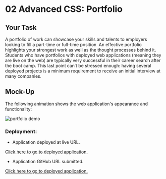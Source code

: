 # 02 Advanced CSS: Portfolio

## Your Task

A portfolio of work can showcase your skills and talents to employers looking to fill a part-time or full-time position. An effective portfolio highlights your strongest work as well as the thought processes behind it. Students who have portfolios with deployed web applications (meaning they are live on the web) are typically very successful in their career search after the boot camp. This last point can’t be stressed enough: having several deployed projects is a minimum requirement to receive an initial interview at many companies. 


## Mock-Up

The following animation shows the web application's appearance and functionality:

![portfolio demo](./assets/images/PROFOLIcapture.jpeg)


### Deployment: 

* Application deployed at live URL.

[Click here to go to deployed application.](https://behnoosh93.github.io/Professional-Portfolio/ )


* Application GitHub URL submitted.

[Click here to go to deployed application.](https://github.com/Behnoosh93/Professional-Portfolio.git)


